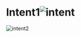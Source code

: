 # Intent1![intent](https://user-images.githubusercontent.com/102037945/203717906-3925a853-8972-469c-b9da-2bfa50f3ed0c.jpeg)
![intent2](https://user-images.githubusercontent.com/102037945/203717932-8e1d631f-d165-43eb-8af7-052ca501238d.jpeg)
